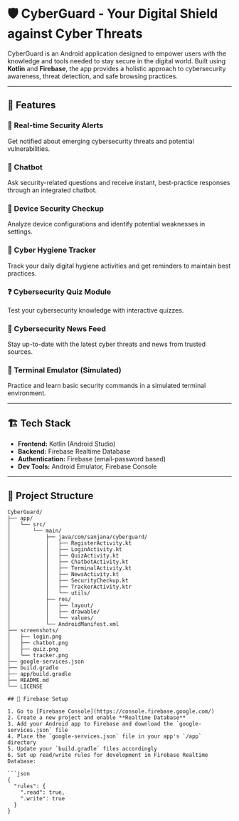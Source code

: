 # 🛡 CyberGuard - Your Digital Shield against Cyber Threats

CyberGuard is an Android application designed to empower users with the knowledge and tools needed to stay secure in the digital world. Built using **Kotlin** and **Firebase**, the app provides a holistic approach to cybersecurity awareness, threat detection, and safe browsing practices.

---

## 🚀 Features

### 🔔 Real-time Security Alerts  
Get notified about emerging cybersecurity threats and potential vulnerabilities.

### 🤖 Chatbot  
Ask security-related questions and receive instant, best-practice responses through an integrated chatbot.

### 📱 Device Security Checkup  
Analyze device configurations and identify potential weaknesses in settings.

### 🧼 Cyber Hygiene Tracker  
Track your daily digital hygiene activities and get reminders to maintain best practices.

### ❓ Cybersecurity Quiz Module  
Test your cybersecurity knowledge with interactive quizzes.

### 📰 Cybersecurity News Feed  
Stay up-to-date with the latest cyber threats and news from trusted sources.

### 💬 Terminal Emulator (Simulated)  
Practice and learn basic security commands in a simulated terminal environment.

---

## 🏗 Tech Stack
- **Frontend:** Kotlin (Android Studio)  
- **Backend:** Firebase Realtime Database  
- **Authentication:** Firebase (email-password based)  
- **Dev Tools:** Android Emulator, Firebase Console  

---

## 📁 Project Structure

```text
CyberGuard/
├── app/
│   └── src/
│       └── main/
│           ├── java/com/sanjana/cyberguard/
│           │   ├── RegisterActivity.kt
│           │   ├── LoginActivity.kt
│           │   ├── QuizActivity.kt
│           │   ├── ChatbotActivity.kt
│           │   ├── TerminalActivity.kt
│           │   ├── NewsActivity.kt
│           │   ├── SecurityCheckup.kt
│           │   ├── TrackerActivity.ktr
│           │   └── utils/
│           ├── res/
│           │   ├── layout/
│           │   ├── drawable/
│           │   └── values/
│           └── AndroidManifest.xml
├── screenshots/
│   ├── login.png
│   ├── chatbot.png
│   ├── quiz.png
│   └── tracker.png
├── google-services.json
├── build.gradle
├── app/build.gradle
├── README.md
└── LICENSE

## 🔧 Firebase Setup

1. Go to [Firebase Console](https://console.firebase.google.com/)  
2. Create a new project and enable **Realtime Database**  
3. Add your Android app to Firebase and download the `google-services.json` file  
4. Place the `google-services.json` file in your app's `/app` directory  
5. Update your `build.gradle` files accordingly  
6. Set up read/write rules for development in Firebase Realtime Database:

```json
{
  "rules": {
    ".read": true,
    ".write": true
  }
}
